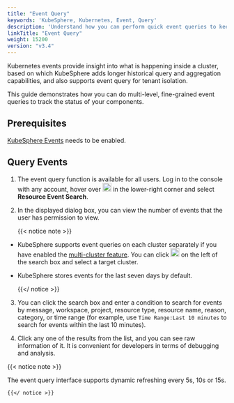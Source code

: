 ```yaml
---
title: "Event Query"
keywords: 'KubeSphere, Kubernetes, Event, Query'
description: 'Understand how you can perform quick event queries to keep track of the latest events of your cluster.'
linkTitle: "Event Query"
weight: 15200
version: "v3.4"
---
```


Kubernetes events provide insight into what is happening inside a cluster, based on which KubeSphere adds longer historical query and aggregation capabilities, and also supports event query for tenant isolation.

This guide demonstrates how you can do multi-level, fine-grained event queries to track the status of your components.

## Prerequisites

[KubeSphere Events](../../pluggable-components/events/) needs to be enabled.

## Query Events

1. The event query function is available for all users. Log in to the console with any account, hover over <img src="/images/docs/v3.x/toolbox/event-query/toolbox.png" width='20' alt="icon" /> in the lower-right corner and select **Resource Event Search**.

2. In the displayed dialog box, you can view the number of events that the user has permission to view.

    {{< notice note >}}

- KubeSphere supports event queries on each cluster separately if you have enabled the [multi-cluster feature](../../multicluster-management/). You can click <img src="/images/docs/v3.x/toolbox/event-query/drop-down-list.png" width='20' alt="icon" /> on the left of the search box and select a target cluster.

- KubeSphere stores events for the last seven days by default.

    {{</ notice >}}

3. You can click the search box and enter a condition to search for events by message, workspace, project, resource type, resource name, reason, category, or time range (for example, use `Time Range:Last 10 minutes` to search for events within the last 10 minutes).

4. Click any one of the results from the list, and you can see raw information of it. It is convenient for developers in terms of debugging and analysis.

{{< notice note >}}

The event query interface supports dynamic refreshing every 5s, 10s or 15s.

    {{</ notice >}}
